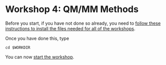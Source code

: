 
# Workshop 4: QM/MM Methods

Before you start, if you have not done so already, you need to [follow these instructions to install the files needed for all of the workshops](prepare.md).

Once you have done this, type

```
cd $WORKDIR
```

You can now [start the workshop](http://www.chm.bris.ac.uk/pt/ajm/CCPBioSim_QM_MM/Introduction.html).
